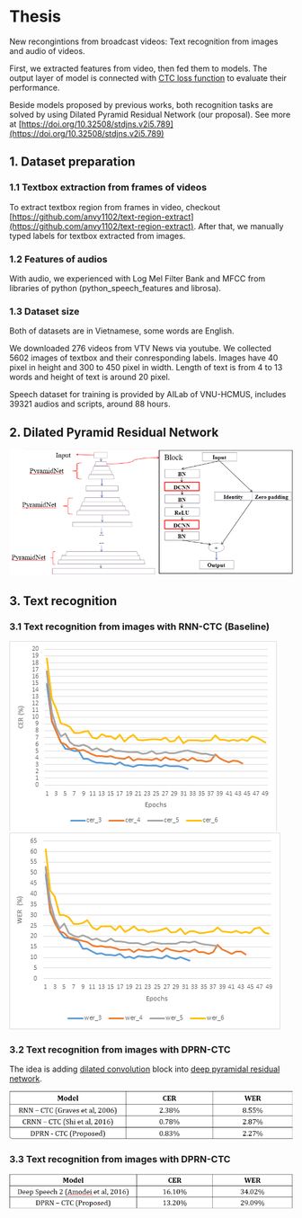 # Thesis

New recongintions from broadcast videos: Text recognition from images and audio of videos. 

First, we extracted features from video, then fed them to models. The output layer of model is connected with [CTC loss function](https://arxiv.org/abs/1511.07122) to evaluate their performance.

Beside models proposed by previous works, both recognition tasks are solved by using Dilated Pyramid Residual Network (our proposal). See more at [https://doi.org/10.32508/stdjns.v2i5.789](https://doi.org/10.32508/stdjns.v2i5.789)


## 1. Dataset preparation

### 1.1 Textbox extraction from frames of videos 

To extract textbox region from frames in video, checkout [https://github.com/anvy1102/text-region-extract](https://github.com/anvy1102/text-region-extract). After that, we manually typed labels for textbox extracted from images. 

### 1.2 Features of audios
With audio, we experienced with Log Mel Filter Bank and MFCC from libraries of python (python_speech_features and librosa).

### 1.3 Dataset size

Both of datasets are in Vietnamese, some words are English. 

We downloaded 276 videos from VTV News via youtube. We collected 5602 images of textbox and their conresponding labels. Images have 40 pixel in height and 300 to 450 pixel in width. Length of text is from 4 to 13 words and height of text is around 20 pixel. 

Speech dataset for training is provided by AILab of VNU-HCMUS, includes 39321 audios and scripts, around 88 hours. 

## 2. Dilated Pyramid Residual Network

![DPRN_structure](images/DPRN_structure.png)

## 3. Text recognition

### 3.1 Text recognition from images with RNN-CTC (Baseline)

![rnn-ctc_cer](images/rnn-ctc_cer.png) 
![rnn-ctc_wer](images/rnn-ctc_wer.png)

### 3.2 Text recognition from images with DPRN-CTC

The idea is adding [dilated convolution](https://arxiv.org/abs/1511.07122) block into [deep pyramidal residual network](https://arxiv.org/abs/1610.02915).

![text_recognition_from_image](images/text_recognition_from_image.png)

### 3.3 Text recognition from images with DPRN-CTC

![text_recognition_from_speech](images/text_recognition_from_speech.png)
